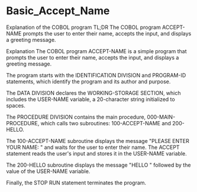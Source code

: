 # Basic_Accept_Name
Explanation of the COBOL program
TL;DR
The COBOL program ACCEPT-NAME prompts the user to enter their name, accepts the input, and displays a greeting message.

Explanation
The COBOL program ACCEPT-NAME is a simple program that prompts the user to enter their name, accepts the input, and displays a greeting message.

The program starts with the IDENTIFICATION DIVISION and PROGRAM-ID statements, which identify the program and its author and purpose.

The DATA DIVISION declares the WORKING-STORAGE SECTION, which includes the USER-NAME variable, a 20-character string initialized to spaces.

The PROCEDURE DIVISION contains the main procedure, 000-MAIN-PROCEDURE, which calls two subroutines: 100-ACCEPT-NAME and 200-HELLO.

The 100-ACCEPT-NAME subroutine displays the message "PLEASE ENTER YOUR NAME: " and waits for the user to enter their name. The ACCEPT statement reads the user's input and stores it in the USER-NAME variable.

The 200-HELLO subroutine displays the message "HELLO " followed by the value of the USER-NAME variable.

Finally, the STOP RUN statement terminates the program.
